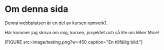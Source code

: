 <!-- ---
views:
    kursrepo:
        region: sidebar-right
        template: anax/v2/block/default
        data:
            meta:
                type: single
                route: block/om-kursrepo

    redovisa:
        region: sidebar-right
        template: anax/v2/block/default
        data:
            meta:
                type: single
                route: block/om-redovisa
--- -->
Om denna sida
=========================

Denna webbplatsen är en del av kursen [ramverk1](https://dbwebb.se/kurser/ramverk1-v2).

Här kommer jag skriva om mig, kursen, projektet och så lite om Biker Mice!

[FIGURE src=image/testing.png?w=450 caption="En tillfällig bild."]
